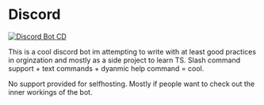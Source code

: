 # Discord
[![Discord Bot CD](https://github.com/TomAndJerry342/Discord/actions/workflows/buildAndDeploy.yml/badge.svg)](https://github.com/TomAndJerry342/Discord/actions/workflows/buildAndDeploy.yml)


This is a cool discord bot im attempting to write with at least good practices in orginzation and mostly as a side project to learn TS.
Slash command support + text commands + dyanmic help command = cool.
 
 No support provided for selfhosting. Mostly if people want to check out the inner workings of the bot.
